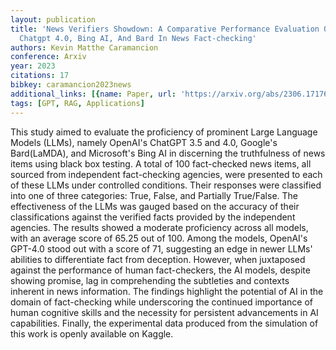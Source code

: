 ```yaml
---
layout: publication
title: 'News Verifiers Showdown: A Comparative Performance Evaluation Of Chatgpt 3.5,
  Chatgpt 4.0, Bing AI, And Bard In News Fact-checking'
authors: Kevin Matthe Caramancion
conference: Arxiv
year: 2023
citations: 17
bibkey: caramancion2023news
additional_links: [{name: Paper, url: 'https://arxiv.org/abs/2306.17176'}]
tags: [GPT, RAG, Applications]
---
```

This study aimed to evaluate the proficiency of prominent Large Language
Models (LLMs), namely OpenAI's ChatGPT 3.5 and 4.0, Google's Bard(LaMDA), and
Microsoft's Bing AI in discerning the truthfulness of news items using black
box testing. A total of 100 fact-checked news items, all sourced from
independent fact-checking agencies, were presented to each of these LLMs under
controlled conditions. Their responses were classified into one of three
categories: True, False, and Partially True/False. The effectiveness of the
LLMs was gauged based on the accuracy of their classifications against the
verified facts provided by the independent agencies. The results showed a
moderate proficiency across all models, with an average score of 65.25 out of
100. Among the models, OpenAI's GPT-4.0 stood out with a score of 71,
suggesting an edge in newer LLMs' abilities to differentiate fact from
deception. However, when juxtaposed against the performance of human
fact-checkers, the AI models, despite showing promise, lag in comprehending the
subtleties and contexts inherent in news information. The findings highlight
the potential of AI in the domain of fact-checking while underscoring the
continued importance of human cognitive skills and the necessity for persistent
advancements in AI capabilities. Finally, the experimental data produced from
the simulation of this work is openly available on Kaggle.
